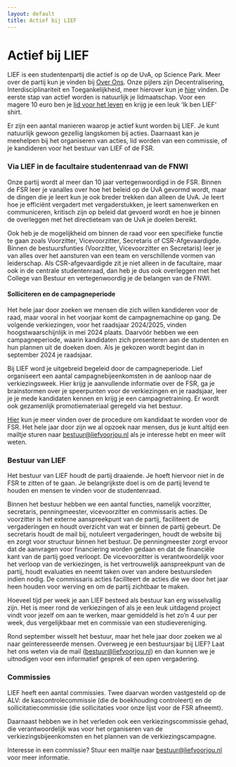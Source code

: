 ```yaml
---
layout: default
title: Actief bij LIEF
---
```


# Actief bij LIEF

LIEF is een studentenpartij die actief is op de UvA, op Science Park. Meer over de partij kun je vinden bij [Over Ons](/over-ons). Onze pijlers zijn Decentralisering, Interdisciplinariteit en Toegankelijkheid, meer hierover kun je [hier][pijlers] vinden. De eerste stap van actief worden is natuurlijk je lidmaatschap. Voor een magere 10 euro ben je [lid voor het leven][lid-worden] en krijg je een leuk ‘Ik ben LIEF’ shirt.

Er zijn een aantal manieren waarop je actief kunt worden bij LIEF. Je kunt natuurlijk gewoon gezellig langskomen bij acties. Daarnaast kan je meehelpen bij het organiseren van acties, lid worden van een commissie, of je kandideren voor het bestuur van LIEF of de FSR.

### Via LIEF in de facultaire studentenraad van de FNWI
Onze partij wordt al meer dan 10 jaar vertegenwoordigd in de FSR. Binnen de FSR leer je vanalles over hoe het beleid op de UvA gevormd wordt, maar de dingen die je leert kun je ook breder trekken dan alleen de UvA. Je leert hoe je efficiënt vergadert met vergaderstukken, je leert samenwerken en communiceren, kritisch zijn op beleid dat gevoerd wordt en hoe je binnen de overleggen met het directieteam van de UvA je doelen bereikt.

Ook heb je de mogelijkheid om binnen de raad voor een specifieke functie te gaan zoals Voorzitter, Vicevoorzitter, Secretaris of CSR-Afgevaardigde. Binnen de bestuursfunties (Voorzitter, Vicevoorzitter en Secretaris) leer je van alles over het aansturen van een team en verschillende vormen van leiderschap. Als CSR-afgevaardigde zit je niet alleen in de facultaire, maar ook in de centrale studentenraad, dan heb je dus ook overleggen met het College van Bestuur en vertegenwoordig je de belangen van de FNWI.

#### Solliciteren en de campagneperiode

Het hele jaar door zoeken we mensen die zich willen kandideren voor de raad, maar vooral in het voorjaar komt de campagnemachine op gang. De volgende verkiezingen, voor het raadsjaar 2024/2025, vinden hoogstwaarschijnlijk in mei 2024 plaats. Daarvóór hebben we een campagneperiode, waarin kandidaten zich presenteren aan de studenten en hun plannen uit de doeken doen. Als je gekozen wordt begint dan in september 2024 je raadsjaar.

Bij LIEF word je uitgebreid begeleid door de campagneperiode. Lief organiseert een aantal campagnebijeenkomsten in de aanloop naar de verkiezingsweek. Hier krijg je aanvullende informatie over de FSR, ga je brainstormen over je speerpunten voor de verkiezingen en je raadsjaar, leer je je mede kandidaten kennen en krijg je een campagnetraining. Er wordt ook gezamenlijk promotiemateriaal geregeld via het bestuur.

[Hier][in-de-raad] kun je meer vinden over de procedure om kandidaat te worden voor de FSR. Het hele jaar door zijn we al opzoek naar mensen, dus je kunt altijd een mailtje sturen naar <bestuur@liefvoorjou.nl> als je interesse hebt en meer wilt weten.

### Bestuur van LIEF
Het bestuur van LIEF houdt de partij draaiende. Je hoeft hiervoor niet in de FSR te zitten of te gaan. Je belangrijkste doel is om de partij levend te houden en mensen te vinden voor de studentenraad.

Binnen het bestuur hebben we een aantal functies, namelijk voorzitter, secretaris, penningmeester, vicevoorzitter en commissaris acties. De voorzitter is het externe aanspreekpunt van de partij, faciliteert de vergaderingen en houdt overzicht van wat er binnen de partij gebeurt. De secretaris houdt de mail bij, notuleert vergaderingen, houdt de website bij en zorgt voor structuur binnen het bestuur. De penningmeester zorgt ervoor dat de aanvragen voor financiering worden gedaan en dat de financiële kant van de partij goed verloopt. De vicevoorzitter is verantwoordelijk voor het verloop van de verkiezingen, is het vertrouwelijk aanspreekpunt van de partij, houdt evaluaties en neemt taken over van andere bestuursleden indien nodig. De commissaris acties faciliteert de acties die we door het jaar heen houden voor werving en om de partij zichtbaar te maken.

Hoeveel tijd per week je aan LIEF besteed als bestuur kan erg wisselvallig zijn. Het is meer rond de verkiezingen of als je een leuk uitdagend project vindt voor jezelf om aan te werken, maar gemiddeld is het zo’n 4 uur per week, dus vergelijkbaar met en commissie van een studievereniging.

Rond september wisselt het bestuur, maar het hele jaar door zoeken we al naar geïnteresseerde mensen. Overweeg je een bestuursjaar bij LIEF? Laat het ons weten via de mail (<bestuur@liefvoorjou.nl>) en dan kunnen we je uitnodigen voor een informatief gesprek of een open vergadering.

### Commissies
LIEF heeft een aantal commissies. Twee daarvan worden vastgesteld op de ALV: de kascontrolecommissie (die de boekhouding controleert) en de sollicitatiecommissie (die sollicitaties voor onze lijst voor de FSR afneemt).

Daarnaast hebben we in het verleden ook een verkiezingscommissie gehad, die verantwoordelijk was voor het organiseren van de verkiezingsbijeenkomsten en het plannen van de verkiezingscampagne.

Interesse in een commissie? Stuur een mailtje naar <bestuur@liefvoorjou.nl> voor meer informatie.

[in-de-raad]: /over-ons/in-de-raad
[pijlers]: /over-ons/pijlers
[lid-worden]: /lid-worden
